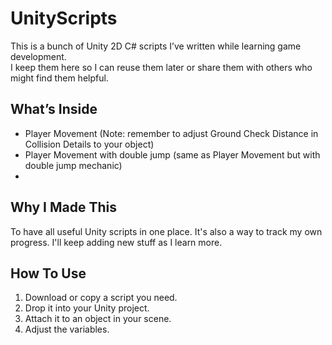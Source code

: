 # UnityScripts

This is a bunch of Unity 2D C# scripts I’ve written while learning game development.  
I keep them here so I can reuse them later or share them with others who might find them helpful.

## What’s Inside
- Player Movement (Note: remember to adjust Ground Check Distance in Collision Details to your object)
- Player Movement with double jump (same as Player Movement but with double jump mechanic)
-

## Why I Made This
To have all useful Unity scripts in one place. It's also a way to track my own progress. I'll keep adding new stuff as I learn more.

## How To Use
1. Download or copy a script you need.
2. Drop it into your Unity project.
3. Attach it to an object in your scene.
4. Adjust the variables.


